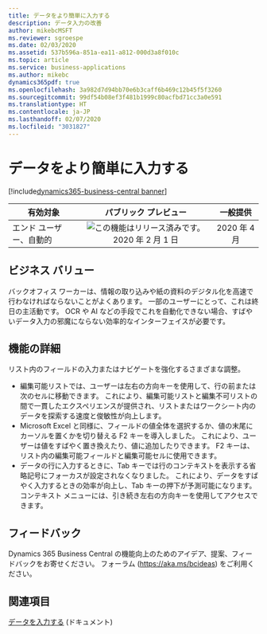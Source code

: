```yaml
---
title: データをより簡単に入力する
description: データ入力の改善
author: mikebcMSFT
ms.reviewer: sgroespe
ms.date: 02/03/2020
ms.assetid: 537b596a-851a-ea11-a812-000d3a8f010c
ms.topic: article
ms.service: business-applications
ms.author: mikebc
dynamics365pdf: true
ms.openlocfilehash: 3a982d7d94bb70e6b3caff6b469c12b45f5f3260
ms.sourcegitcommit: 99df54b08ef3f481b1999c80acfbd71cc3a0e591
ms.translationtype: HT
ms.contentlocale: ja-JP
ms.lasthandoff: 02/07/2020
ms.locfileid: "3031827"
---
```

# <a name="enter-data-more-easily"></a>データをより簡単に入力する
[!include[dynamics365-business-central banner](../includes/dynamics365-business-central.md)]

| 有効対象    |  パブリック プレビュー | 一般提供 | 
| ---------- | :----------: |:----------: |
|エンド ユーザー、自動的|![この機能はリリース済みです。](/dynamics365-release-plan/media/green-checkmark.png "この機能はリリース済みです。") 2020 年 2 月 1 日| 2020 年 4 月|


## <a name="business-value"></a>ビジネス バリュー
<!-- bv start -->
バックオフィス ワーカーは、情報の取り込みや紙の資料のデジタル化を高速で行わなければならないことがよくあります。 一部のユーザーにとって、これは終日の主活動です。 OCR や AI などの手段でこれを自動化できない場合、すばやいデータ入力の邪魔にならない効率的なインターフェイスが必要です。
<!-- bv end -->



## <a name="feature-details"></a>機能の詳細
<!--feature detail start -->
リスト内のフィールドの入力またはナビゲートを強化するさまざまな調整。

 - 編集可能リストでは、ユーザーは左右の方向キーを使用して、行の前または次のセルに移動できます。 これにより、編集可能リストと編集不可リストの間で一貫したエクスペリエンスが提供され、リストまたはワークシート内のデータを探索する速度と俊敏性が向上します。
 - Microsoft Excel と同様に、フィールドの値全体を選択するか、値の末尾にカーソルを置くかを切り替える F2 キーを導入しました。 これにより、ユーザーは値をすばやく置き換えたり、値に追加したりできます。 F2 キーは、リスト内の編集可能フィールドと編集可能セルに使用できます。
 - データの行に入力するときに、Tab キーでは行のコンテキストを表示する省略記号にフォーカスが設定されなくなりました。 これにより、データをすばやく入力するときの効率が向上し、Tab キーの押下が予測可能になります。 コンテキスト メニューには、引き続き左右の方向キーを使用してアクセスできます。
<!--feature detail end -->






## <a name="tell-us-what-you-think"></a>フィードバック
Dynamics 365 Business Central の機能向上のためのアイデア、提案、フィードバックをお寄せください。 フォーラム (https://aka.ms/bcideas) をご利用ください。




## <a name="see-also"></a>関連項目

[データを入力する](https://docs.microsoft.com/dynamics365/business-central/ui-enter-data) (ドキュメント)
